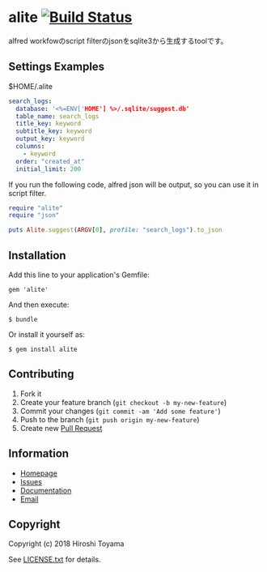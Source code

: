 # alite [![Build Status](https://secure.travis-ci.org/toyama0919/alite.png?branch=master)](http://travis-ci.org/toyama0919/alite)

alfred workfowのscript filterのjsonをsqlite3から生成するtoolです。

## Settings Examples

$HOME/.alite

```yaml
search_logs:
  database: '<%=ENV['HOME'] %>/.sqlite/suggest.db'
  table_name: search_logs
  title_key: keyword
  subtitle_key: keyword
  output_key: keyword
  columns:
    - keyword
  order: "created_at"
  initial_limit: 200
```

If you run the following code, alfred json will be output, so you can use it in script filter.

```ruby
require "alite"
require "json"

puts Alite.suggest(ARGV[0], profile: "search_logs").to_json
```

## Installation

Add this line to your application's Gemfile:

    gem 'alite'

And then execute:

    $ bundle

Or install it yourself as:

    $ gem install alite

## Contributing

1. Fork it
2. Create your feature branch (`git checkout -b my-new-feature`)
3. Commit your changes (`git commit -am 'Add some feature'`)
4. Push to the branch (`git push origin my-new-feature`)
5. Create new [Pull Request](../../pull/new/master)

## Information

* [Homepage](https://github.com/toyama0919/alite)
* [Issues](https://github.com/toyama0919/alite/issues)
* [Documentation](http://rubydoc.info/gems/alite/frames)
* [Email](mailto:toyama0919@gmail.com)

## Copyright

Copyright (c) 2018 Hiroshi Toyama

See [LICENSE.txt](../LICENSE.txt) for details.
